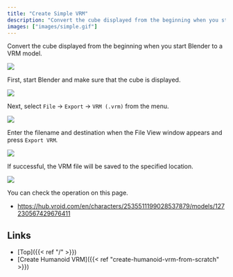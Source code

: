 ```yaml
---
title: "Create Simple VRM"
description: "Convert the cube displayed from the beginning when you start Blender to a VRM model."
images: ["images/simple.gif"]
---
```


Convert the cube displayed from the beginning when you start Blender to a VRM model.

![](../../images/simple.gif)

First, start Blender and make sure that the cube is displayed.

![](../images/simple1.png)

Next, select `File` → `Export` → `VRM (.vrm)` from the menu.

![](../images/simple2.png)

Enter the filename and destination when the File View window appears and press `Export VRM`.

![](../images/simple3.png)

If successful, the VRM file will be saved to the specified location.

![](../../images/simple.gif)

You can check the operation on this page.

- https://hub.vroid.com/en/characters/2535511199028537879/models/127230567429676411

## Links

- [Top]({{< ref "/" >}})
- [Create Humanoid VRM]({{< ref "create-humanoid-vrm-from-scratch" >}})
